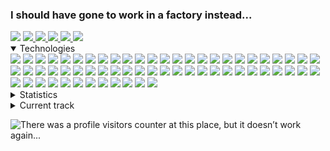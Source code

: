 

### I should have gone to work in a factory instead...
<img src="https://www.codewars.com/users/BlexJS/badges/small"> 
<a target="_blank" href="https://t.me/Blex_PY">
    <img src="https://img.shields.io/badge/Telegram-2CA5E0?style=for-the-badge&logo=telegram&logoColor=white"/>
</a>
<a target="_blank" href="https://mail.google.com/mail/?view=cm&source=mailto&to=ruslanryscovbluerex@gmail.com">
    <img src="https://img.shields.io/badge/Gmail-D14836?style=for-the-badge&logo=gmail&logoColor=white"/>
</a>
<a target="_blank" href="https://www.linkedin.com/in/ruslan-rystsov/">
    <img src="https://img.shields.io/badge/linkedin-%230077B5.svg?style=for-the-badge&logo=linkedin&logoColor=white"/>
</a>
<a target="_blank" href="https://bsky.app/profile/ruslan-dev.bsky.social">
    <img src="https://img.shields.io/badge/Bluesky-0285FF.svg?style=for-the-badge&logo=Bluesky&logoColor=white"/>
</a>
<a target="_blank" href="https://ruslan-rystsov.vercel.app/">
    <img src="https://img.shields.io/badge/portfolio-233233.svg?style=for-the-badge&logo=anime.js&logoColor=white">
</a>
<details open><summary>Technologies</summary>
  <div>
    <img src="https://img.shields.io/badge/typescript-%23007ACC.svg?style=for-the-badge&logo=typescript&logoColor=white"> 
    <img src="https://img.shields.io/badge/javascript-%23323330.svg?logo=javascript&logoColor=%23F7DF1E&style=for-the-badge"/>
    <img src="https://img.shields.io/badge/Python-3776AB.svg?style=for-the-badge&logo=Python&logoColor=white"/>
    <img src="https://img.shields.io/badge/react-%2320232a.svg?style=for-the-badge&logo=react&logoColor=%2361DAFB"/>
    <img src="https://img.shields.io/badge/Next-black?style=for-the-badge&logo=next.js&logoColor=white">
    <img src="https://img.shields.io/badge/SolidJS-2c4f7c?style=for-the-badge&logo=solid&logoColor=c8c9cb">
    <img src="https://img.shields.io/badge/Recoil-3578E5.svg?style=for-the-badge&logo=Recoil&logoColor=white">
    <img src="https://img.shields.io/badge/redux-%23593d88.svg?style=for-the-badge&logo=redux&logoColor=white">
    <img src="https://img.shields.io/badge/ReduxSaga-999999.svg?style=for-the-badge&logo=Redux-Saga&logoColor=white">
    <img src="https://img.shields.io/badge/mobx-%23593d88.svg?style=for-the-badge&logo=mobx&logoColor=white">
    <img src="https://img.shields.io/badge/nestjs-%23E0234E.svg?style=for-the-badge&logo=nestjs&logoColor=white">
    <img src="https://img.shields.io/badge/node.js-6DA55F?style=for-the-badge&logo=node.js&logoColor=white">
    <img src="https://img.shields.io/badge/express.js-%23404d59.svg?style=for-the-badge&logo=express&logoColor=%2361DAFB">
    <img src="https://img.shields.io/badge/Prisma-2D3748.svg?style=for-the-badge&logo=Prisma&logoColor=white">
    <img src="https://img.shields.io/badge/Drizzle-C5F74F.svg?style=for-the-badge&logo=Drizzle&logoColor=black">
    <img src="https://img.shields.io/badge/Mongoose-880000.svg?style=for-the-badge&logo=Mongoose&logoColor=white">
    <img src="https://img.shields.io/badge/Typeform-262627.svg?style=for-the-badge&logo=Typeform&logoColor=white">
    <img src="https://img.shields.io/badge/html5-%23E34F26.svg?style=for-the-badge&logo=html5&logoColor=white"/>
    <img src="https://img.shields.io/badge/css3-%231572B6.svg?style=for-the-badge&logo=css3&logoColor=white"/>
    <img src="https://img.shields.io/badge/SASS-hotpink.svg?style=for-the-badge&logo=SASS&logoColor=white">
    <img src="https://img.shields.io/badge/styled--components-DB7093?style=for-the-badge&logo=styled-components&logoColor=white"> 
    <img src="https://img.shields.io/badge/React%20Query-FF4154.svg?style=for-the-badge&logo=React-Query&logoColor=white">
    <img src="https://img.shields.io/badge/Axios-5A29E4.svg?style=for-the-badge&logo=Axios&logoColor=white">
    <img src="https://img.shields.io/badge/React%20Router-CA4245.svg?style=for-the-badge&logo=React-Router&logoColor=white">
    <img src="https://img.shields.io/badge/i18next-26A69A.svg?style=for-the-badge&logo=i18next&logoColor=white"/>
    <img src="https://img.shields.io/badge/MUI-%230081CB.svg?style=for-the-badge&logo=mui&logoColor=white"> 
    <img src="https://img.shields.io/badge/-AntDesign-%230170FE?style=for-the-badge&logo=ant-design&logoColor=white">  
    <img src="https://img.shields.io/badge/Framer-0055FF.svg?style=for-the-badge&logo=Framer&logoColor=white">  
    <img src="https://img.shields.io/badge/tailwindcss-%2338B2AC.svg?style=for-the-badge&logo=tailwind-css&logoColor=white">  
    <img src="https://img.shields.io/badge/D3.js-F9A03C.svg?style=for-the-badge&logo=d3dotjs&logoColor=white">
    <img src="https://img.shields.io/badge/anime.js-D9342E.svg?style=for-the-badge&logo=anime.js&logoColor=white">
    <img src="https://img.shields.io/badge/Grammy-%23007ACC.svg?style=for-the-badge&logo=Grammy&logoColor=white"/>
    <img src="https://img.shields.io/badge/Electron-191970?style=for-the-badge&logo=Electron&logoColor=white">
    <img src="https://img.shields.io/badge/threejs-black?style=for-the-badge&logo=three.js&logoColor=white">
    <img src="https://img.shields.io/badge/chart.js-F5788D.svg?style=for-the-badge&logo=chart.js&logoColor=white"/>
    <img src="https://img.shields.io/badge/Storybook-FF4785.svg?style=for-the-badge&logo=Storybook&logoColor=white"/>
    <img src="https://img.shields.io/badge/Vitest-6E9F18.svg?style=for-the-badge&logo=Vitest&logoColor=white"/>
    <img src="https://img.shields.io/badge/Cypress-69D3A7.svg?style=for-the-badge&logo=Cypress&logoColor=white"/>
    <img src="https://img.shields.io/badge/-jest-%23C21325?style=for-the-badge&logo=jest&logoColor=white"/>
    <img src="https://img.shields.io/badge/-TestingLibrary-%23E33332?style=for-the-badge&logo=testing-library&logoColor=white"/>
    <img src="https://img.shields.io/badge/webpack-%238DD6F9.svg?style=for-the-badge&logo=webpack&logoColor=black">
    <img src="https://img.shields.io/badge/Babel-F9DC3e?style=for-the-badge&logo=babel&logoColor=black"> 
    <img src="https://img.shields.io/badge/vite-%23646CFF.svg?style=for-the-badge&logo=vite&logoColor=white">
    <img src="https://img.shields.io/badge/esbuild-FFCF00.svg?style=for-the-badge&logo=esbuild&logoColor=black">
    <img src="https://img.shields.io/badge/Swagger-85EA2D.svg?style=for-the-badge&logo=Swagger&logoColor=black">
    <img src="https://img.shields.io/badge/ESLint-4B3263?style=for-the-badge&logo=eslint&logoColor=white"> 
    <img src="https://img.shields.io/badge/Prettier-F7B93E.svg?style=for-the-badge&logo=Prettier&logoColor=black">
    <img src="https://img.shields.io/badge/stylelint-263238.svg?style=for-the-badge&logo=stylelint&logoColor=white">
    <img src="https://img.shields.io/badge/figma-%23F24E1E.svg?style=for-the-badge&logo=figma&logoColor=white">
    <img src="https://img.shields.io/badge/firebase-%23039BE5.svg?style=for-the-badge&logo=firebase">
    <img src="https://img.shields.io/badge/MongoDB-%234ea94b.svg?style=for-the-badge&logo=mongodb&logoColor=white">
    <img src="https://img.shields.io/badge/PostgreSQL-4169E1.svg?style=for-the-badge&logo=PostgreSQL&logoColor=white"> 
    <img src="https://img.shields.io/badge/git-%23F05033.svg?style=for-the-badge&logo=git&logoColor=white"> 
    <img src="https://img.shields.io/badge/github-%23121011.svg?style=for-the-badge&logo=github&logoColor=white"> 
    <img src="https://img.shields.io/badge/Trello-%23026AA7.svg?style=for-the-badge&logo=Trello&logoColor=white"> 
    <img src="https://img.shields.io/badge/vercel-%23000000.svg?style=for-the-badge&logo=vercel&logoColor=white"> 
    <img src="https://img.shields.io/badge/GoogleCloud-%234285F4.svg?style=for-the-badge&logo=google-cloud&logoColor=white"> 
    <img src="https://img.shields.io/badge/docker-%230db7ed.svg?style=for-the-badge&logo=docker&logoColor=white"> 
    <img src="https://img.shields.io/badge/heroku-%23430098.svg?style=for-the-badge&logo=heroku&logoColor=white"> 
    <img src="https://img.shields.io/badge/netlify-%23000000.svg?style=for-the-badge&logo=netlify&logoColor=#00C7B7"> 
    <img src="https://img.shields.io/badge/pnpm-F69220.svg?style=for-the-badge&logo=pnpm&logoColor=white">  
    <img src="https://img.shields.io/badge/NPM-%23000000.svg?style=for-the-badge&logo=npm&logoColor=white"> 
</details>

<details><summary>Statistics</summary>
        <img height="160em" src="https://github-readme-stats.vercel.app/api?username=BlueRexPY&show_icons=true&theme=radical" />
        <img height="160em" src="https://github-readme-stats-eight-theta.vercel.app/api/top-langs/?username=BlueRexPY&theme=radical&layout=compact" />
</details>

<details><summary>Current track</summary>
    <img src ="https://spotify-github-profile.vercel.app/api/view?uid=bx6muqb6ksuqu0k7mda2hpdzw&cover_image=true&theme=default&show_offline=false&background_color=0d1117&interchange=false&bar_color_cover=true)](https://github.com/kittinan/spotify-github-profile">
</details>

![There was a profile visitors counter at this place, but it doesn’t work again...](https://komarev.com/ghpvc/?username=BlueRexPY&style=for-the-badg)

